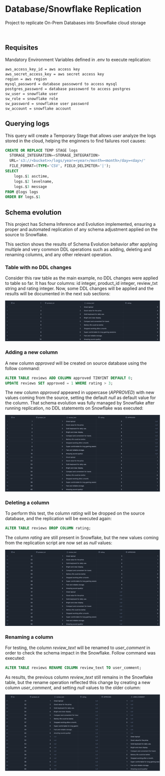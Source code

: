 <h1>Database/Snowflake Replication</h1>

<p>
    Project to replicate On-Prem Databases into Snowflake cloud storage
</p>

<br>

<h2>Requisites</h2>

Mandatory Environment Variables defined in .env to execute replication:
```
aws_access_key_id = aws access key
aws_secret_access_key = aws secret access key
region = aws region
mysql_password = database passoword to access mysql
postgres_password = database passoword to access postgres
sw_user = snowflake user
sw_role = snowflake role
sw_password = snowflakse user password
sw_account = snowflake account
```

<h2>Querying logs</h2>

This query will create a Temporary Stage that allows user analyze the logs stored in the cloud, 
helping the enginners to find failures root causes:
```sql
CREATE OR REPLACE TEMP STAGE logs
  STORAGE_INTEGRATION=<STORAGE_INTEGRATION>
  URL='s3://<bucket>>/logs/year=<year>/month=<month>/day=<day>/'
  FILE_FORMAT=(TYPE='CSV', FIELD_DELIMITER='|');
SELECT 
    logs.$1 asctime, 
    logs.$2 levelname, 
    logs.$3 message
FROM @logs logs
ORDER BY logs.$1
```

<h2>Schema evolution</h2>

This project has Schema Inference and Evolution implemented, ensuring a proper and automated replication of any schema adjustment applied on the source to Snowflake.

This section shows the results of Schema Evolution behavior after applying multiple and very common DDL operations such as adding, deleting and renaming columns, and any other relevant operation.

<h3>Table with no DDL changes</h3>

Consider this raw table as the main example, no DDL changes were applied to table so far. It has four columns: id integer, product_id integer, review_txt string and rating integer. Now, some DDL changes will be applied and the results will be documented in the next sub sections:

<img src="docs/raw_table.png">

<h3>Adding a new column</h3>

A new column <i>approved</i> will be created on source database using the follow command:

```sql
ALTER TABLE reviews ADD COLUMN approved TINYINT DEFAULT 0;
UPDATE reviews SET approved = 1 WHERE rating > 3;
```

The new column <i>approved</i> appeared in uppercase (<i>APPROVED</i>) with new values coming from the source, setting the default <i>null</i> as default value for the column. That schema evolution was fully managed by Snowflake after running replication, no DDL statements on Snowflake was executed:

<img src="docs/new_column.png">

<h3>Deleting a column</h3>

To perform this test, the column <i>rating</i> will be dropped on the source database, and the replication will be executed again:

```sql
ALTER TABLE reviews DROP COLUMN rating;
```

The column <i>rating</i> are still present in Snowflake, but the new values coming from the replication script are now set as <i>null</i> values:

<img src="docs/drop_column.png">

<h3>Renaming a column</h3>

For testing, the column <i>review_text</i> will be renamed to <i>user_comment</i> in order to check the schema impact in the Snowflake. Follow command was executed:

```sql
ALTER TABLE reviews RENAME COLUMN review_text TO user_comment;
```

As results, the previous column <i>review_text</i> still remains in the Snowflake table, but the rename operation reflected this change by creating a new column <i>user_comment</i>, and setting <i>null</i> values to the older column:

<img src="docs/rename_column.png">
